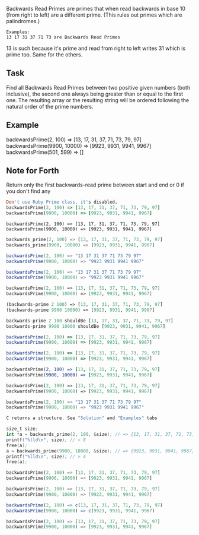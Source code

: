 Backwards Read Primes are primes that when read backwards in base 10 (from right to left) 
are a different prime. (This rules out primes which are palindromes.)
```
Examples:
13 17 31 37 71 73 are Backwards Read Primes
```
13 is such because it's prime and read from right to left writes 31 which is prime too. Same for the others.

## Task
Find all Backwards Read Primes between two positive given numbers (both inclusive), the second one always being greater than or equal to the first one. The resulting array or the resulting string will be ordered following the natural order of the prime numbers.

## Example

backwardsPrime(2, 100) => [13, 17, 31, 37, 71, 73, 79, 97] 
backwardsPrime(9900, 10000) => [9923, 9931, 9941, 9967]
backwardsPrime(501, 599) => []

## Note for Forth
Return only the first backwards-read prime between start and end
or 0 if you don't find any

```ruby
Don't use Ruby Prime class, it's disabled.
backwardsPrime(2, 100) => [13, 17, 31, 37, 71, 73, 79, 97] 
backwardsPrime(9900, 10000) => [9923, 9931, 9941, 9967]
```
```crystal
backwardsPrime(2, 100) => [13, 17, 31, 37, 71, 73, 79, 97] 
backwardsPrime(9900, 10000) => [9923, 9931, 9941, 9967]
```
```python
backwards_prime(2, 100) => [13, 17, 31, 37, 71, 73, 79, 97] 
backwards_prime(9900, 10000) => [9923, 9931, 9941, 9967]
```
```java
backwardsPrime(2, 100) => "13 17 31 37 71 73 79 97"
backwardsPrime(9900, 10000) => "9923 9931 9941 9967"
```
```csharp
backwardsPrime(2, 100) => "13 17 31 37 71 73 79 97"
backwardsPrime(9900, 10000) => "9923 9931 9941 9967"
```
```fsharp
backwardsPrime(2, 100) => [13, 17, 31, 37, 71, 73, 79, 97] 
backwardsPrime(9900, 10000) => [9923, 9931, 9941, 9967]
```
```clojure
(backwards-prime 2 100) => [13, 17, 31, 37, 71, 73, 79, 97] 
(backwards-prime 9900 10000) => [9923, 9931, 9941, 9967]
```
```haskell
backwards-prime 2 100 shouldBe [13, 17, 31, 37, 71, 73, 79, 97] 
backwards-prime 9900 10000 shouldBe [9923, 9931, 9941, 9967]
```
```javascript
backwardsPrime(2, 100) => [13, 17, 31, 37, 71, 73, 79, 97] 
backwardsPrime(9900, 10000) => [9923, 9931, 9941, 9967]
```
```typescript
backwardsPrime(2, 100) => [13, 17, 31, 37, 71, 73, 79, 97] 
backwardsPrime(9900, 10000) => [9923, 9931, 9941, 9967]
```
```coffeescript
backwardsPrime(2, 100) => [13, 17, 31, 37, 71, 73, 79, 97] 
backwardsPrime(9900, 10000) => [9923, 9931, 9941, 9967]
```
```php
backwardsPrime(2, 100) => [13, 17, 31, 37, 71, 73, 79, 97] 
backwardsPrime(9900, 10000) => [9923, 9931, 9941, 9967]
```
```cpp
backwardsPrime(2, 100) => "13 17 31 37 71 73 79 97"
backwardsPrime(9900, 10000) => "9923 9931 9941 9967"
```
```c
C returns a structure. See "Solution" and "Examples" tabs
```
```nasm
size_t size;
int *a = backwards_prime(2, 100, &size); // => {13, 17, 31, 37, 71, 73, 79, 97}
printf("%lld\n", size); // > 8
free(a);
a = backwards_prime(9900, 10000, &size); // => {9923, 9931, 9941, 9967}
printf("%lld\n", size); // > 4
free(a);
```
```rust
backwardsPrime(2, 100) => [13, 17, 31, 37, 71, 73, 79, 97] 
backwardsPrime(9900, 10000) => [9923, 9931, 9941, 9967]
```
```swift
backwardsPrime(2, 100) => [13, 17, 31, 37, 71, 73, 79, 97] 
backwardsPrime(9900, 10000) => [9923, 9931, 9941, 9967]
```
```r
backwardsPrime(2, 100) => c(13, 17, 31, 37, 71, 73, 79, 97)
backwardsPrime(9900, 10000) => c(9923, 9931, 9941, 9967)
```
```elixir
backwardsPrime(2, 100) => [13, 17, 31, 37, 71, 73, 79, 97] 
backwardsPrime(9900, 10000) => [9923, 9931, 9941, 9967]
```


